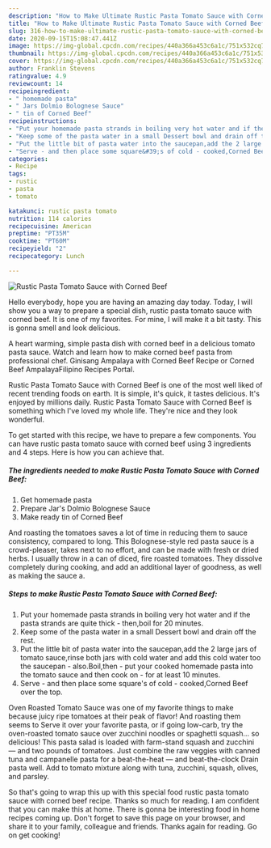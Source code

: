 ```yaml
---
description: "How to Make Ultimate Rustic Pasta Tomato Sauce with Corned Beef"
title: "How to Make Ultimate Rustic Pasta Tomato Sauce with Corned Beef"
slug: 316-how-to-make-ultimate-rustic-pasta-tomato-sauce-with-corned-beef
date: 2020-09-15T15:08:47.441Z
image: https://img-global.cpcdn.com/recipes/440a366a453c6a1c/751x532cq70/rustic-pasta-tomato-sauce-with-corned-beef-recipe-main-photo.jpg
thumbnail: https://img-global.cpcdn.com/recipes/440a366a453c6a1c/751x532cq70/rustic-pasta-tomato-sauce-with-corned-beef-recipe-main-photo.jpg
cover: https://img-global.cpcdn.com/recipes/440a366a453c6a1c/751x532cq70/rustic-pasta-tomato-sauce-with-corned-beef-recipe-main-photo.jpg
author: Franklin Stevens
ratingvalue: 4.9
reviewcount: 14
recipeingredient:
- " homemade pasta"
- " Jars Dolmio Bolognese Sauce"
- " tin of Corned Beef"
recipeinstructions:
- "Put your homemade pasta strands in boiling very hot water and if the pasta strands are quite thick - then,boil for 20 minutes."
- "Keep some of the pasta water in a small Dessert bowl and drain off the rest."
- "Put the little bit of pasta water into the saucepan,add the 2 large jars of tomato sauce,rinse both jars with cold water and add this cold water too the saucepan - also.Boil,then - put your cooked homemade pasta into the tomato sauce and then cook on - for at least 10 minutes."
- "Serve - and then place some square&#39;s of cold - cooked,Corned Beef over the top."
categories:
- Recipe
tags:
- rustic
- pasta
- tomato

katakunci: rustic pasta tomato 
nutrition: 114 calories
recipecuisine: American
preptime: "PT35M"
cooktime: "PT60M"
recipeyield: "2"
recipecategory: Lunch

---
```



![Rustic Pasta Tomato Sauce with Corned Beef](https://img-global.cpcdn.com/recipes/440a366a453c6a1c/751x532cq70/rustic-pasta-tomato-sauce-with-corned-beef-recipe-main-photo.jpg)

Hello everybody, hope you are having an amazing day today. Today, I will show you a way to prepare a special dish, rustic pasta tomato sauce with corned beef. It is one of my favorites. For mine, I will make it a bit tasty. This is gonna smell and look delicious.

A heart warming, simple pasta dish with corned beef in a delicious tomato pasta sauce. Watch and learn how to make corned beef pasta from professional chef. Ginisang Ampalaya with Corned Beef Recipe or Corned Beef AmpalayaFilipino Recipes Portal.

Rustic Pasta Tomato Sauce with Corned Beef is one of the most well liked of recent trending foods on earth. It is simple, it's quick, it tastes delicious. It's enjoyed by millions daily. Rustic Pasta Tomato Sauce with Corned Beef is something which I've loved my whole life. They're nice and they look wonderful.


To get started with this recipe, we have to prepare a few components. You can have rustic pasta tomato sauce with corned beef using 3 ingredients and 4 steps. Here is how you can achieve that.

<!--inarticleads1-->

##### The ingredients needed to make Rustic Pasta Tomato Sauce with Corned Beef:

1. Get  homemade pasta
1. Prepare  Jar&#39;s Dolmio Bolognese Sauce
1. Make ready  tin of Corned Beef


And roasting the tomatoes saves a lot of time in reducing them to sauce consistency, compared to long. This Bolognese-style red pasta sauce is a crowd-pleaser, takes next to no effort, and can be made with fresh or dried herbs. I usually throw in a can of diced, fire roasted tomatoes. They dissolve completely during cooking, and add an additional layer of goodness, as well as making the sauce a. 

<!--inarticleads2-->

##### Steps to make Rustic Pasta Tomato Sauce with Corned Beef:

1. Put your homemade pasta strands in boiling very hot water and if the pasta strands are quite thick - then,boil for 20 minutes.
1. Keep some of the pasta water in a small Dessert bowl and drain off the rest.
1. Put the little bit of pasta water into the saucepan,add the 2 large jars of tomato sauce,rinse both jars with cold water and add this cold water too the saucepan - also.Boil,then - put your cooked homemade pasta into the tomato sauce and then cook on - for at least 10 minutes.
1. Serve - and then place some square&#39;s of cold - cooked,Corned Beef over the top.


Oven Roasted Tomato Sauce was one of my favorite things to make because juicy ripe tomatoes at their peak of flavor! And roasting them seems to Serve it over your favorite pasta, or if going low-carb, try the oven-roasted tomato sauce over zucchini noodles or spaghetti squash… so delicious! This pasta salad is loaded with farm-stand squash and zucchini — and two pounds of tomatoes. Just combine the raw veggies with canned tuna and campanelle pasta for a beat-the-heat — and beat-the-clock Drain pasta well. Add to tomato mixture along with tuna, zucchini, squash, olives, and parsley. 

So that's going to wrap this up with this special food rustic pasta tomato sauce with corned beef recipe. Thanks so much for reading. I am confident that you can make this at home. There is gonna be interesting food in home recipes coming up. Don't forget to save this page on your browser, and share it to your family, colleague and friends. Thanks again for reading. Go on get cooking!
